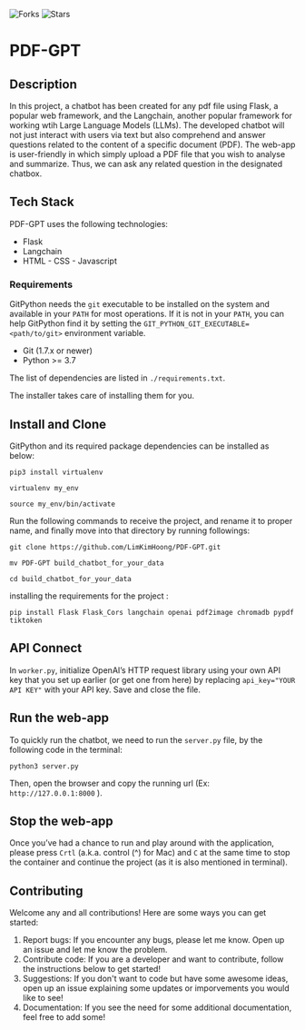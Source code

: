 ![Forks](https://img.shields.io/badge/forks-0-blue)
![Stars](https://img.shields.io/badge/stars-0-yellow)

# PDF-GPT

## Description
In this project, a chatbot has been created for any pdf file using Flask, a popular web framework, and the Langchain, another popular framework for working wtih Large Language Models (LLMs). The developed chatbot will not just interact with users via text but also comprehend and answer questions related to the content of a specific document (PDF). The web-app is user-friendly in which simply upload a PDF file that you wish to analyse and summarize. Thus, we can ask any related question in the designated chatbox. 

## Tech Stack
PDF-GPT uses the following technologies:
- Flask
- Langchain
- HTML - CSS - Javascript

### Requirements
GitPython needs the `git` executable to be installed on the system and available in your `PATH` for most operations.
If it is not in your `PATH`, you can help GitPython find it by setting
the `GIT_PYTHON_GIT_EXECUTABLE=<path/to/git>` environment variable.

- Git (1.7.x or newer)
- Python >= 3.7

The list of dependencies are listed in `./requirements.txt`.

The installer takes care of installing them for you.

## Install and Clone

GitPython and its required package dependencies can be installed as below: 

`pip3 install virtualenv`

`virtualenv my_env` 

`source my_env/bin/activate`


Run the following commands to receive the project, and rename it to proper name, and finally move into that directory by running followings:

`git clone https://github.com/LimKimHoong/PDF-GPT.git`

`mv PDF-GPT build_chatbot_for_your_data`

`cd build_chatbot_for_your_data`

installing the requirements for the project :

`pip install Flask Flask_Cors langchain openai pdf2image chromadb pypdf tiktoken`

## API Connect
In `worker.py`, initialize OpenAI’s HTTP request library using your own API key that you set up earlier (or get one from here) by replacing `api_key="YOUR API KEY"` with your API key. Save and close the file.

## Run the web-app
To quickly run the chatbot, we need to run the `server.py` file, by the following code in the terminal: 

`python3 server.py`

Then, open the browser and copy the running url (Ex: `http://127.0.0.1:8000` ). 

## Stop the web-app 
Once you’ve had a chance to run and play around with the application, please press `Crtl` (a.k.a. control (^) for Mac) and `C` at the same time to stop the container and continue the project (as it is also mentioned in terminal).

## Contributing
Welcome any and all contributions! Here are some ways you can get started:
1. Report bugs: If you encounter any bugs, please let me know. Open up an issue and let me know the problem.
2. Contribute code: If you are a developer and want to contribute, follow the instructions below to get started!
3. Suggestions: If you don't want to code but have some awesome ideas, open up an issue explaining some updates or imporvements you would like to see!
4. Documentation: If you see the need for some additional documentation, feel free to add some!


